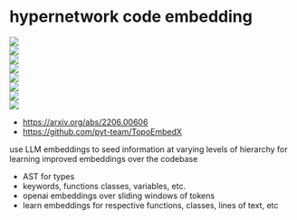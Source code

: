 # hypernetwork code embedding

![](https://img.shields.io/badge/tag-models-lightgrey)  
![](https://img.shields.io/badge/tag-LLM-lightgrey)  
![](https://img.shields.io/badge/tag-code--embedding-lightgrey)  
![](https://img.shields.io/badge/tag-nlp-lightgrey)  
![](https://img.shields.io/badge/tag-representation--learning-lightgrey)  
![](https://img.shields.io/badge/tag-language--modeling-lightgrey)  
![](https://img.shields.io/badge/tag-machinelearning-lightgrey)  
![](https://img.shields.io/badge/tag-embeddings-lightgrey)


* https://arxiv.org/abs/2206.00606
* https://github.com/pyt-team/TopoEmbedX

use LLM embeddings to seed information at varying levels of hierarchy for learning improved embeddings over the codebase

- AST for types
- keywords, functions classes, variables, etc.
- openai embeddings over sliding windows of tokens
- learn embeddings for respective functions, classes, lines of text, etc
